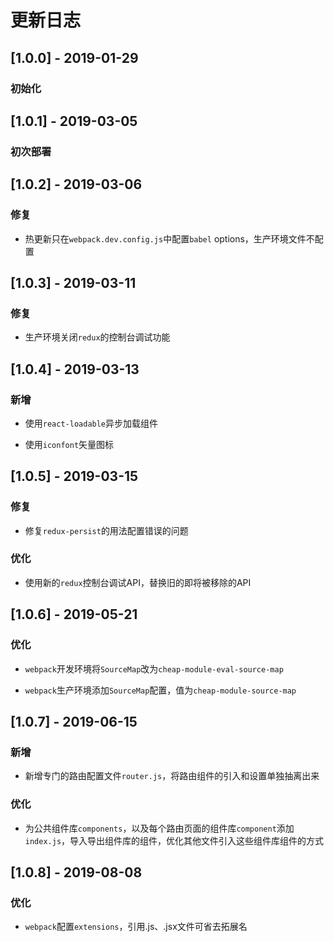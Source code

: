 # 更新日志

## [1.0.0] - 2019-01-29

### 初始化

## [1.0.1] - 2019-03-05

### 初次部署

## [1.0.2] - 2019-03-06

### 修复

* 热更新只在`webpack.dev.config.js`中配置`babel` options，生产环境文件不配置

## [1.0.3] - 2019-03-11

### 修复

* 生产环境关闭`redux`的控制台调试功能

## [1.0.4] - 2019-03-13

### 新增

* 使用`react-loadable`异步加载组件

* 使用`iconfont`矢量图标

## [1.0.5] - 2019-03-15

### 修复

* 修复`redux-persist`的用法配置错误的问题

### 优化

* 使用新的`redux`控制台调试API，替换旧的即将被移除的API

## [1.0.6] - 2019-05-21

### 优化

* `webpack`开发环境将`SourceMap`改为`cheap-module-eval-source-map`

* `webpack`生产环境添加`SourceMap`配置，值为`cheap-module-source-map`

## [1.0.7] - 2019-06-15

### 新增

* 新增专门的路由配置文件`router.js`，将路由组件的引入和设置单独抽离出来

### 优化

* 为公共组件库`components`，以及每个路由页面的组件库`component`添加`index.js`，导入导出组件库的组件，优化其他文件引入这些组件库组件的方式

## [1.0.8] - 2019-08-08

### 优化

* `webpack`配置`extensions`，引用.js、.jsx文件可省去拓展名